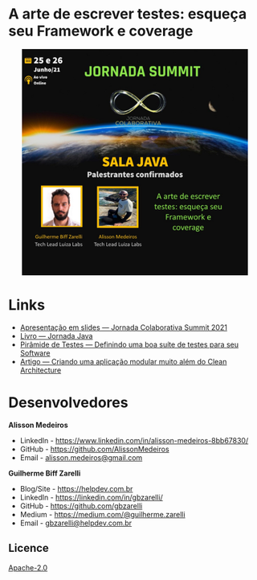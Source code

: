 # A arte de escrever testes: esqueça seu Framework e coverage

<p align="center">
    <img src="./images/baner.jpeg" height="450">
</p>

# Links

- [Apresentação em slides — Jornada Colaborativa Summit 2021](https://docs.google.com/presentation/d/1bZ6BFUdhomU14xmGRO2_3GHXMiRYcpvbcixr1GpR4J4/edit?usp=sharing)
- [Livro — Jornada Java](http://www.brasport.com.br/informatica-e-tecnologia/java/jornada-java/)
- [Pirâmide de Testes — Definindo uma boa suíte de testes para seu Software](https://medium.com/luizalabs/pirâmide-de-testes-definindo-uma-boa-suíte-de-testes-para-seu-software-a6864886f29b)
- [Artigo — Criando uma aplicação modular muito além do Clean Architecture](https://medium.com/luizalabs/criando-uma-aplica%C3%A7%C3%A3o-modular-muito-al%C3%A9m-do-clean-architecture-5dde3687c5d6)

# Desenvolvedores

**Alisson Medeiros**
- LinkedIn - https://www.linkedin.com/in/alisson-medeiros-8bb67830/
- GitHub - https://github.com/AlissonMedeiros
- Email - alisson.medeiros@gmail.com

**Guilherme Biff Zarelli**
- Blog/Site - https://helpdev.com.br
- LinkedIn - https://linkedin.com/in/gbzarelli/
- GitHub - https://github.com/gbzarelli
- Medium - https://medium.com/@guilherme.zarelli
- Email - gbzarelli@helpdev.com.br

## Licence

[Apache-2.0](https://choosealicense.com/licenses/apache-2.0/)
